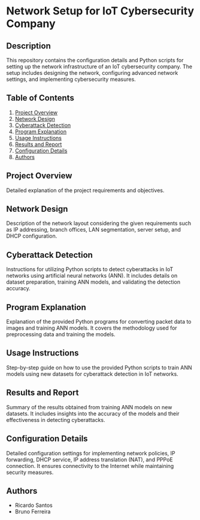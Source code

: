 # Network Setup for IoT Cybersecurity Company

## Description
This repository contains the configuration details and Python scripts for setting up the network infrastructure of an IoT cybersecurity company. The setup includes designing the network, configuring advanced network settings, and implementing cybersecurity measures.

## Table of Contents
1. [Project Overview](#project-overview)
2. [Network Design](#network-design)
3. [Cyberattack Detection](#cyberattack-detection)
4. [Program Explanation](#program-explanation)
5. [Usage Instructions](#usage-instructions)
6. [Results and Report](#results-and-report)
7. [Configuration Details](#configuration-details)
8. [Authors](#authors)

## Project Overview
Detailed explanation of the project requirements and objectives.

## Network Design
Description of the network layout considering the given requirements such as IP addressing, branch offices, LAN segmentation, server setup, and DHCP configuration.

## Cyberattack Detection
Instructions for utilizing Python scripts to detect cyberattacks in IoT networks using artificial neural networks (ANN). It includes details on dataset preparation, training ANN models, and validating the detection accuracy.

## Program Explanation
Explanation of the provided Python programs for converting packet data to images and training ANN models. It covers the methodology used for preprocessing data and training the models.

## Usage Instructions
Step-by-step guide on how to use the provided Python scripts to train ANN models using new datasets for cyberattack detection in IoT networks.

## Results and Report
Summary of the results obtained from training ANN models on new datasets. It includes insights into the accuracy of the models and their effectiveness in detecting cyberattacks.

## Configuration Details
Detailed configuration settings for implementing network policies, IP forwarding, DHCP service, IP address translation (NAT), and PPPoE connection. It ensures connectivity to the Internet while maintaining security measures.

## Authors
- Ricardo Santos
- Bruno Ferreira
